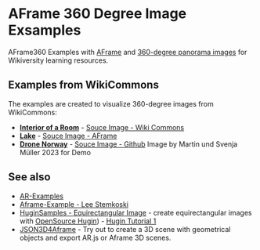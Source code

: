 # AFrame 360 Degree Image Exsamples
AFrame360 Examples with [AFrame](https://aframe.io/examples/showcase/sky/) and [360-degree panorama images](https://commons.wikimedia.org/w/index.php?title=Special:Search&limit=250&offset=0&profile=default&search=360-degree+&advancedSearch-current=%7B%7D&ns0=1&ns6=1&ns12=1&ns14=1&ns100=1&ns106=1) for Wikiversity learning resources.

## Examples from WikiCommons
The examples are created to visualize 360-degree images from WikiCommons:
* **[Interior of a Room](https://niebert.github.io/aframe360samples/interior/index.html)** - [Souce Image - Wiki Commons](https://commons.wikimedia.org/wiki/File:Interior_of_Hallwylska_360_degree_28.JPG)
* **[Lake](https://niebert.github.io/aframe360samples/interior/index.html)** - [Souce Image - AFrame](https://aframe.io/aframe/examples/showcase/composite/lake.jpg)
* **[Drone Norway](https://niebert.github.io/aframe360samples/dronenorway/index.html)** - [Souce Image - Github](https://aframe.io/aframe/examples/showcase/composite/dronenorway.jpg) Image by Martin und Svenja Müller 2023 for Demo

## See also 
* [AR-Examples](https://www.github.com/niebert/AR-Examples)
* [Aframe-Example - Lee Stemkoski](https://stemkoski.github.io/A-Frame-Examples/)
* [HuginSamples - Equirectangular Image](https://www.github.com/niebert/HuginSamples) - create equirectangular images with [OpenSource Hugin](https://hugin.sourceforge.io/download/)) - [Hugin Tutorial 1](https://www.youtube.com/watch?v=TerkdecfryQ)
* [JSON3D4Aframe](https://niebert.github.io/JSON3D4Aframe) - Try out to create a 3D scene with geometrical objects and export AR.js or Aframe 3D scenes.
